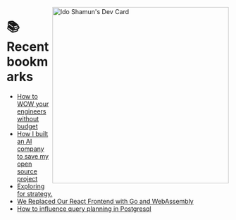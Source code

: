 <a href="https://app.daily.dev/idoshamun"><img src="https://api.daily.dev/devcards/v2/28849d86070e4c099c877ab6837c61f0.png?type=default&r=auy" align="right" width="400" alt="Ido Shamun's Dev Card"/></a>

# 📚 Recent bookmarks
<!-- BOOKMARKS:START -->
- [How to WOW your engineers without budget](https://app.daily.dev/posts/2q0UagSFf?utm_source=rss&utm_medium=bookmarks&utm_campaign=28849d86070e4c099c877ab6837c61f0)
- [How I built an AI company to save my open source project](https://app.daily.dev/posts/aCXtcWc62?utm_source=rss&utm_medium=bookmarks&utm_campaign=28849d86070e4c099c877ab6837c61f0)
- [Exploring for strategy.](https://app.daily.dev/posts/E1gdc7out?utm_source=rss&utm_medium=bookmarks&utm_campaign=28849d86070e4c099c877ab6837c61f0)
- [We Replaced Our React Frontend with Go and WebAssembly](https://app.daily.dev/posts/l83ZbkIGv?utm_source=rss&utm_medium=bookmarks&utm_campaign=28849d86070e4c099c877ab6837c61f0)
- [How to influence query planning in Postgresql](https://app.daily.dev/posts/MPf5TAvCh?utm_source=rss&utm_medium=bookmarks&utm_campaign=28849d86070e4c099c877ab6837c61f0)
<!-- BOOKMARKS:END -->
